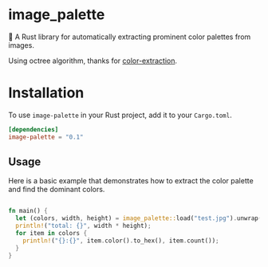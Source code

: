 # image_palette

🎨 A Rust library for automatically extracting prominent color palettes from images.

Using octree algorithm, thanks for [color-extraction](https://github.com/xiong35/color-extraction).

# Installation

To use `image-palette` in your Rust project, add it to your `Cargo.toml`.

```toml
[dependencies]
image-palette = "0.1"
```

## Usage

Here is a basic example that demonstrates how to extract the color palette and find the dominant colors.

```rust

fn main() {
  let (colors, width, height) = image_palette::load("test.jpg").unwrap();
  println!("total: {}", width * height);
  for item in colors {
    println!("{}:{}", item.color().to_hex(), item.count());
  }
}
```

